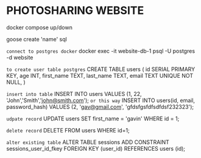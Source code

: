 # PHOTOSHARING WEBSITE

docker compose up/down

goose create 'name' sql

```connect to postgres docker```
docker exec -it website-db-1 psql -U postgres -d website 

```to create user table postgres```
CREATE TABLE users (
    id SERIAL PRIMARY KEY,
    age INT,
    first_name TEXT,
    last_name TEXT,
    email TEXT UNIQUE NOT NULL,
)

```insert into table```
INSERT INTO users VALUES (1, 22, 'John','Smith','john@smith.com');
```or this way```
INSERT INTO users(id, email, password_hash)
VALUES (2, 'gav@gmail.com', 'gfdsfgsfdfsdfdsf232323');

```udpate record```
UPDATE users SET first_name = 'gavin' WHERE id = 1;

```delete record```
DELETE FROM users WHERE id=1;

```alter existing table```
ALTER TABLE sessions ADD CONSTRAINT sessions_user_id_fkey FOREIGN KEY (user_id) REFERENCES users (id);